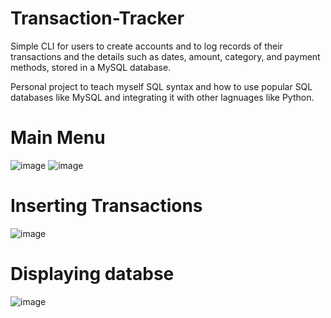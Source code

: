 # Transaction-Tracker
Simple CLI for users to create accounts and to log records of their transactions and the details such as dates, amount, category, and payment methods, stored in a MySQL database.

Personal project to teach myself SQL syntax and how to use popular SQL databases like MySQL and integrating it with other lagnuages like Python.

# Main Menu
![image](https://user-images.githubusercontent.com/85257356/136735017-d4c9c4d9-c26a-47a7-bb18-417b4b274a1b.png)
![image](https://user-images.githubusercontent.com/85257356/136735594-65b3c856-9d1b-4e45-93e1-b5195504b5b2.png)


# Inserting Transactions
![image](https://user-images.githubusercontent.com/85257356/136735172-4dd32650-3b07-403c-936e-5c22d4118dcf.png)


# Displaying databse
![image](https://user-images.githubusercontent.com/85257356/136735560-9b58ee5e-a381-4986-8546-8e6771506e6b.png)

